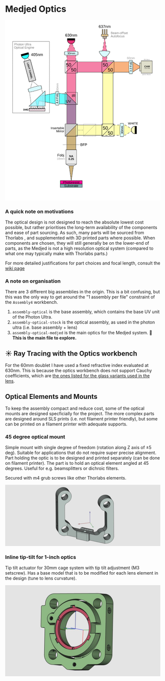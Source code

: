 # Medjed Optics

![](../media/optical_diagram.svg)

### A quick note on motivations

The optical design is not designed to reach the absolute lowest cost possible, but rather prioritises the long-term availability of the components and ease of part sourcing. As such, many parts will be sourced from Thorlabs , and supplemented with 3D printed parts where possible. When components are chosen, they will still generally be on the lower-end of parts, as the Medjed is not a high resolution optical system (compared to what one may typically make with Thorlabs parts.)

For more detailed justifications for part choices and focal length, consult the [wiki page](../../Medjed.wiki/optics.md)

### A note on organisation

There are 3 different big assemblies in the origin. This is a bit confusing, but this was the only way to get around the "1 assembly per file" constraint of the `Assembly4` workbench. 

1. `assembly-optical` is the base assembly, which contains the base UV unit of the Photon Ultra.
2. `assembly-optical-stock` is the optical assembly, as used in the photon ultra (i.e. base assembly + lens)
3. `assembly-optical-medjed` is the main optics for the Medjed system.  **🔎 This is the main file to explore.**

## ☀ Ray Tracing with the Optics workbench

For the 60mm doublet I have used a fixed refractive index evaluated at 630nm. This is because the optics workbench does not support Cauchy coefficients, which are [the ones listed for the glass variants used in the lens](https://refractiveindex.info/?shelf=glass&book=HOYA-FD&page=E-FD10).

## Optical Elements and Mounts

To keep the assembly compact and reduce cost, some of the optical mounts are designed specficially for the project. The more complex parts are designed around SLS prints (i.e. not filament printer friendly), but some can be printed on a filament printer with adequate supports.

### 45 degree optical mount

Simple mount with single degree of freedom (rotation along Z axis of ±5 deg). Suitable for applications that do not require super precise alignment. Part holding the optic is to be designed and printed separately (can be done on filament printer). The part is to hold an optical element angled at 45 degrees. Useful for e.g. beamsplitters or dichroic filters.

Secured with m4 grub screws like other Thorlabs elements.

![45 degree cagebracket overview image](previews/45deg_cagebracket.jpg)

### Inline tip-tilt for 1-inch optics

Tip tilt actuator for 30mm cage system with tip tilt adjustment (M3 setscrew). Has a base model that is to be modified for each lens element in the design (tune to lens curvature).

![](previews/cage_inline_tip-tilt.jpg)

